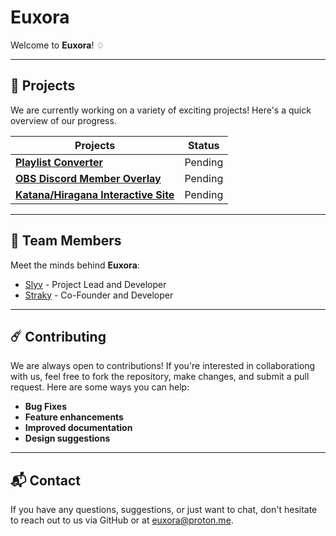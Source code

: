 # Euxora

Welcome to **Euxora**! ♢

---

## 🚀 **Projects**

We are currently working on a variety of exciting projects! Here's a quick overview of our progress.

| Projects    | Status         |
| ------------- |:-----------------:|
| **[Playlist Converter](#)**     | Pending          | 
| **[OBS Discord Member Overlay](#)**     | Pending          | 
| **[Katana/Hiragana Interactive Site](#)**     | Pending          | 

---

## 👥 **Team Members**

Meet the minds behind **Euxora**:

* [Slyv](https://github.com/zslyv) - Project Lead and Developer
* [Straky](https://github.com/jefersonfuentes) - Co-Founder and Developer

---

## ☄️ **Contributing**

We are always open to contributions! If you're interested in collaborationg with us, feel free to fork the repository, make changes, and submit a pull request. Here are some ways you can help:

- **Bug Fixes**
- **Feature enhancements**
- **Improved documentation**
- **Design suggestions**

---

## 📬 **Contact**

If you have any questions, suggestions, or just want to chat, don't hesitate to reach out to us via GitHub or at [euxora@proton.me](mailto:euxora@proton.me).
